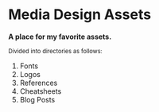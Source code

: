 # Media Design Assets  

**A place for my favorite assets.** 

<sub> Divided into directories as follows: </sub>

1. Fonts
2. Logos 
3. References
4. Cheatsheets
5. Blog Posts 


